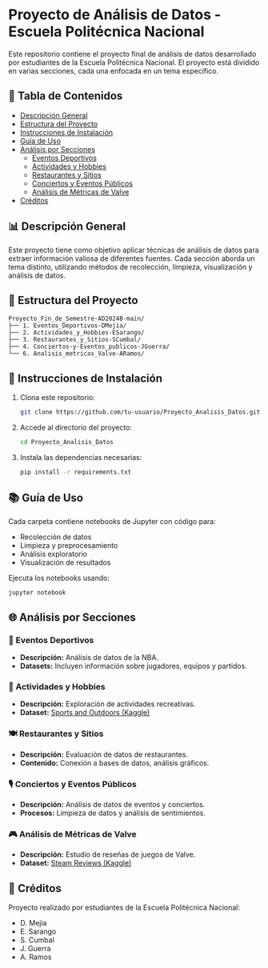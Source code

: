 
# Proyecto de Análisis de Datos - Escuela Politécnica Nacional

Este repositorio contiene el proyecto final de análisis de datos desarrollado por estudiantes de la Escuela Politécnica Nacional. El proyecto está dividido en varias secciones, cada una enfocada en un tema específico.

## 🔎 Tabla de Contenidos
- [Descripción General](#descripción-general)
- [Estructura del Proyecto](#estructura-del-proyecto)
- [Instrucciones de Instalación](#instrucciones-de-instalación)
- [Guía de Uso](#guía-de-uso)
- [Análisis por Secciones](#análisis-por-secciones)
  - [Eventos Deportivos](#eventos-deportivos)
  - [Actividades y Hobbies](#actividades-y-hobbies)
  - [Restaurantes y Sitios](#restaurantes-y-sitios)
  - [Conciertos y Eventos Públicos](#conciertos-y-eventos-públicos)
  - [Análisis de Métricas de Valve](#análisis-de-métricas-de-valve)
- [Créditos](#créditos)

## 📊 Descripción General

Este proyecto tiene como objetivo aplicar técnicas de análisis de datos para extraer información valiosa de diferentes fuentes. Cada sección aborda un tema distinto, utilizando métodos de recolección, limpieza, visualización y análisis de datos.

## 📁 Estructura del Proyecto

```
Proyecto_Fin_de_Semestre-AD2024B-main/
├── 1. Eventos_Deportivos-DMejia/
├── 2. Actividades_y_Hobbies-ESarango/
├── 3. Restaurantes_y_Sitios-SCumbal/
├── 4. Conciertos-y-Eventos_publicos-JGuerra/
└── 6. Analisis_metricas_Valve-ARamos/
```

## 🚀 Instrucciones de Instalación

1. Clona este repositorio:
   ```bash
   git clone https://github.com/tu-usuario/Proyecto_Analisis_Datos.git
   ```
2. Accede al directorio del proyecto:
   ```bash
   cd Proyecto_Analisis_Datos
   ```
3. Instala las dependencias necesarias:
   ```bash
   pip install -r requirements.txt
   ```

## 📚 Guía de Uso

Cada carpeta contiene notebooks de Jupyter con código para:
- Recolección de datos
- Limpieza y preprocesamiento
- Análisis exploratorio
- Visualización de resultados

Ejecuta los notebooks usando:
```bash
jupyter notebook
```

## 🌐 Análisis por Secciones

### 🏀 Eventos Deportivos
- **Descripción:** Análisis de datos de la NBA.
- **Datasets:** Incluyen información sobre jugadores, equipos y partidos.

### 🌸 Actividades y Hobbies
- **Descripción:** Exploración de actividades recreativas.
- **Dataset:** [Sports and Outdoors (Kaggle)](https://www.kaggle.com/datasets/)

### 🍽️ Restaurantes y Sitios
- **Descripción:** Evaluación de datos de restaurantes.
- **Contenido:** Conexión a bases de datos, análisis gráficos.

### 🎙️ Conciertos y Eventos Públicos
- **Descripción:** Análisis de datos de eventos y conciertos.
- **Procesos:** Limpieza de datos y análisis de sentimientos.

### 🎮 Análisis de Métricas de Valve
- **Descripción:** Estudio de reseñas de juegos de Valve.
- **Dataset:** [Steam Reviews (Kaggle)](https://www.kaggle.com/datasets/andrewmvd/steam-reviews)

## 👥 Créditos

Proyecto realizado por estudiantes de la Escuela Politécnica Nacional:
- D. Mejia
- E. Sarango
- S. Cumbal
- J. Guerra
- A. Ramos
```

